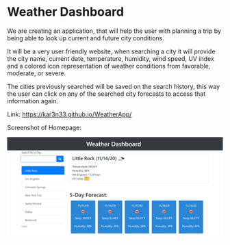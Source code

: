 # Weather Dashboard
We are creating an application, that will help the user with planning a trip by being able to look up current and future city conditions. 

It will be a very user friendly website, when searching a city it will provide the city name, current date, temperature, humidity, wind speed, UV index and a colored icon representation of weather conditions from favorable, moderate, or severe.

The cities previously searched will be saved on the search history, this way the user can click on any of the searched city forecasts to access that information again.


Link: 
https://kar3n33.github.io/WeatherApp/

Screenshot of Homepage:

<img src = https://github.com/Kar3n33/WeatherApp/blob/main/Assets/Screenshot.png>
